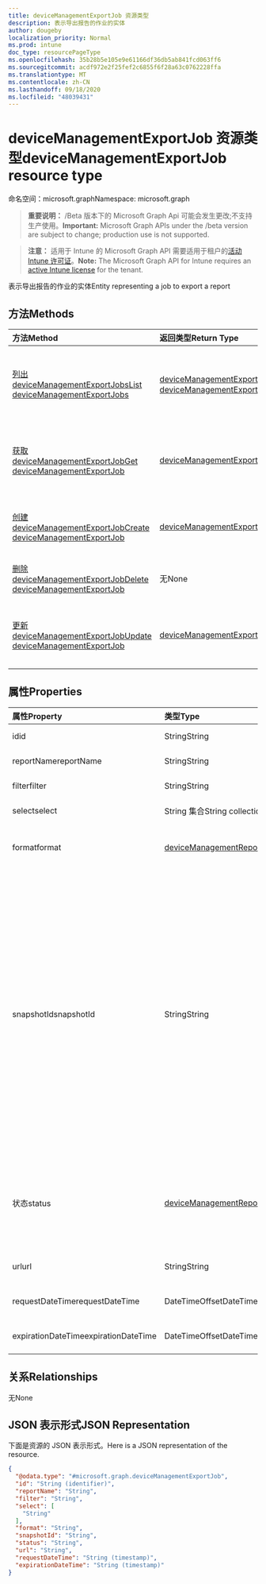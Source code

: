 ```yaml
---
title: deviceManagementExportJob 资源类型
description: 表示导出报告的作业的实体
author: dougeby
localization_priority: Normal
ms.prod: intune
doc_type: resourcePageType
ms.openlocfilehash: 35b28b5e105e9e61166df36db5ab841fcd063ff6
ms.sourcegitcommit: acdf972e2f25fef2c6855f6f28a63c0762228ffa
ms.translationtype: MT
ms.contentlocale: zh-CN
ms.lasthandoff: 09/18/2020
ms.locfileid: "48039431"
---
```

# <a name="devicemanagementexportjob-resource-type"></a><span data-ttu-id="a9885-103">deviceManagementExportJob 资源类型</span><span class="sxs-lookup"><span data-stu-id="a9885-103">deviceManagementExportJob resource type</span></span>

<span data-ttu-id="a9885-104">命名空间：microsoft.graph</span><span class="sxs-lookup"><span data-stu-id="a9885-104">Namespace: microsoft.graph</span></span>

> <span data-ttu-id="a9885-105">**重要说明：** /Beta 版本下的 Microsoft Graph Api 可能会发生更改;不支持生产使用。</span><span class="sxs-lookup"><span data-stu-id="a9885-105">**Important:** Microsoft Graph APIs under the /beta version are subject to change; production use is not supported.</span></span>

> <span data-ttu-id="a9885-106">**注意：** 适用于 Intune 的 Microsoft Graph API 需要适用于租户的[活动 Intune 许可证](https://go.microsoft.com/fwlink/?linkid=839381)。</span><span class="sxs-lookup"><span data-stu-id="a9885-106">**Note:** The Microsoft Graph API for Intune requires an [active Intune license](https://go.microsoft.com/fwlink/?linkid=839381) for the tenant.</span></span>

<span data-ttu-id="a9885-107">表示导出报告的作业的实体</span><span class="sxs-lookup"><span data-stu-id="a9885-107">Entity representing a job to export a report</span></span>

## <a name="methods"></a><span data-ttu-id="a9885-108">方法</span><span class="sxs-lookup"><span data-stu-id="a9885-108">Methods</span></span>
|<span data-ttu-id="a9885-109">方法</span><span class="sxs-lookup"><span data-stu-id="a9885-109">Method</span></span>|<span data-ttu-id="a9885-110">返回类型</span><span class="sxs-lookup"><span data-stu-id="a9885-110">Return Type</span></span>|<span data-ttu-id="a9885-111">说明</span><span class="sxs-lookup"><span data-stu-id="a9885-111">Description</span></span>|
|:---|:---|:---|
|[<span data-ttu-id="a9885-112">列出 deviceManagementExportJobs</span><span class="sxs-lookup"><span data-stu-id="a9885-112">List deviceManagementExportJobs</span></span>](../api/intune-reporting-devicemanagementexportjob-list.md)|<span data-ttu-id="a9885-113">[deviceManagementExportJob](../resources/intune-reporting-devicemanagementexportjob.md) 集合</span><span class="sxs-lookup"><span data-stu-id="a9885-113">[deviceManagementExportJob](../resources/intune-reporting-devicemanagementexportjob.md) collection</span></span>|<span data-ttu-id="a9885-114">列出 [deviceManagementExportJob](../resources/intune-reporting-devicemanagementexportjob.md) 对象的属性和关系。</span><span class="sxs-lookup"><span data-stu-id="a9885-114">List properties and relationships of the [deviceManagementExportJob](../resources/intune-reporting-devicemanagementexportjob.md) objects.</span></span>|
|[<span data-ttu-id="a9885-115">获取 deviceManagementExportJob</span><span class="sxs-lookup"><span data-stu-id="a9885-115">Get deviceManagementExportJob</span></span>](../api/intune-reporting-devicemanagementexportjob-get.md)|[<span data-ttu-id="a9885-116">deviceManagementExportJob</span><span class="sxs-lookup"><span data-stu-id="a9885-116">deviceManagementExportJob</span></span>](../resources/intune-reporting-devicemanagementexportjob.md)|<span data-ttu-id="a9885-117">读取 [deviceManagementExportJob](../resources/intune-reporting-devicemanagementexportjob.md) 对象的属性和关系。</span><span class="sxs-lookup"><span data-stu-id="a9885-117">Read properties and relationships of the [deviceManagementExportJob](../resources/intune-reporting-devicemanagementexportjob.md) object.</span></span>|
|[<span data-ttu-id="a9885-118">创建 deviceManagementExportJob</span><span class="sxs-lookup"><span data-stu-id="a9885-118">Create deviceManagementExportJob</span></span>](../api/intune-reporting-devicemanagementexportjob-create.md)|[<span data-ttu-id="a9885-119">deviceManagementExportJob</span><span class="sxs-lookup"><span data-stu-id="a9885-119">deviceManagementExportJob</span></span>](../resources/intune-reporting-devicemanagementexportjob.md)|<span data-ttu-id="a9885-120">创建新的 [deviceManagementExportJob](../resources/intune-reporting-devicemanagementexportjob.md) 对象。</span><span class="sxs-lookup"><span data-stu-id="a9885-120">Create a new [deviceManagementExportJob](../resources/intune-reporting-devicemanagementexportjob.md) object.</span></span>|
|[<span data-ttu-id="a9885-121">删除 deviceManagementExportJob</span><span class="sxs-lookup"><span data-stu-id="a9885-121">Delete deviceManagementExportJob</span></span>](../api/intune-reporting-devicemanagementexportjob-delete.md)|<span data-ttu-id="a9885-122">无</span><span class="sxs-lookup"><span data-stu-id="a9885-122">None</span></span>|<span data-ttu-id="a9885-123">删除 [deviceManagementExportJob](../resources/intune-reporting-devicemanagementexportjob.md)。</span><span class="sxs-lookup"><span data-stu-id="a9885-123">Deletes a [deviceManagementExportJob](../resources/intune-reporting-devicemanagementexportjob.md).</span></span>|
|[<span data-ttu-id="a9885-124">更新 deviceManagementExportJob</span><span class="sxs-lookup"><span data-stu-id="a9885-124">Update deviceManagementExportJob</span></span>](../api/intune-reporting-devicemanagementexportjob-update.md)|[<span data-ttu-id="a9885-125">deviceManagementExportJob</span><span class="sxs-lookup"><span data-stu-id="a9885-125">deviceManagementExportJob</span></span>](../resources/intune-reporting-devicemanagementexportjob.md)|<span data-ttu-id="a9885-126">更新 [deviceManagementExportJob](../resources/intune-reporting-devicemanagementexportjob.md) 对象的属性。</span><span class="sxs-lookup"><span data-stu-id="a9885-126">Update the properties of a [deviceManagementExportJob](../resources/intune-reporting-devicemanagementexportjob.md) object.</span></span>|

## <a name="properties"></a><span data-ttu-id="a9885-127">属性</span><span class="sxs-lookup"><span data-stu-id="a9885-127">Properties</span></span>
|<span data-ttu-id="a9885-128">属性</span><span class="sxs-lookup"><span data-stu-id="a9885-128">Property</span></span>|<span data-ttu-id="a9885-129">类型</span><span class="sxs-lookup"><span data-stu-id="a9885-129">Type</span></span>|<span data-ttu-id="a9885-130">说明</span><span class="sxs-lookup"><span data-stu-id="a9885-130">Description</span></span>|
|:---|:---|:---|
|<span data-ttu-id="a9885-131">id</span><span class="sxs-lookup"><span data-stu-id="a9885-131">id</span></span>|<span data-ttu-id="a9885-132">String</span><span class="sxs-lookup"><span data-stu-id="a9885-132">String</span></span>|<span data-ttu-id="a9885-133">此实体的唯一标识符</span><span class="sxs-lookup"><span data-stu-id="a9885-133">Unique identifier for this entity</span></span>|
|<span data-ttu-id="a9885-134">reportName</span><span class="sxs-lookup"><span data-stu-id="a9885-134">reportName</span></span>|<span data-ttu-id="a9885-135">String</span><span class="sxs-lookup"><span data-stu-id="a9885-135">String</span></span>|<span data-ttu-id="a9885-136">报告的名称</span><span class="sxs-lookup"><span data-stu-id="a9885-136">Name of the report</span></span>|
|<span data-ttu-id="a9885-137">filter</span><span class="sxs-lookup"><span data-stu-id="a9885-137">filter</span></span>|<span data-ttu-id="a9885-138">String</span><span class="sxs-lookup"><span data-stu-id="a9885-138">String</span></span>|<span data-ttu-id="a9885-139">在报表上应用的筛选器</span><span class="sxs-lookup"><span data-stu-id="a9885-139">Filters applied on the report</span></span>|
|<span data-ttu-id="a9885-140">select</span><span class="sxs-lookup"><span data-stu-id="a9885-140">select</span></span>|<span data-ttu-id="a9885-141">String 集合</span><span class="sxs-lookup"><span data-stu-id="a9885-141">String collection</span></span>|<span data-ttu-id="a9885-142">从报告中选择的列</span><span class="sxs-lookup"><span data-stu-id="a9885-142">Columns selected from the report</span></span>|
|<span data-ttu-id="a9885-143">format</span><span class="sxs-lookup"><span data-stu-id="a9885-143">format</span></span>|[<span data-ttu-id="a9885-144">deviceManagementReportFileFormat</span><span class="sxs-lookup"><span data-stu-id="a9885-144">deviceManagementReportFileFormat</span></span>](../resources/intune-reporting-devicemanagementreportfileformat.md)|<span data-ttu-id="a9885-145">导出的报表的格式。</span><span class="sxs-lookup"><span data-stu-id="a9885-145">Format of the exported report.</span></span> <span data-ttu-id="a9885-146">可取值为：`csv`、`pdf`。</span><span class="sxs-lookup"><span data-stu-id="a9885-146">Possible values are: `csv`, `pdf`.</span></span>|
|<span data-ttu-id="a9885-147">snapshotId</span><span class="sxs-lookup"><span data-stu-id="a9885-147">snapshotId</span></span>|<span data-ttu-id="a9885-148">String</span><span class="sxs-lookup"><span data-stu-id="a9885-148">String</span></span>|<span data-ttu-id="a9885-149">快照是由 ReportName 表示的数据集的可识别子集。</span><span class="sxs-lookup"><span data-stu-id="a9885-149">A snapshot is an identifiable subset of the dataset represented by the ReportName.</span></span> <span data-ttu-id="a9885-150">可以在此处使用 sessionId 或 CachedReportConfiguration id。</span><span class="sxs-lookup"><span data-stu-id="a9885-150">A sessionId or CachedReportConfiguration id can be used here.</span></span> <span data-ttu-id="a9885-151">如果指定了 sessionId，则筛选器、Select 和 OrderBy 将应用于 sessionId 所代表的数据。</span><span class="sxs-lookup"><span data-stu-id="a9885-151">If a sessionId is specified, Filter, Select, and OrderBy are applied to the data represented by the sessionId.</span></span> <span data-ttu-id="a9885-152">Filter、Select 和 OrderBy 不能与 CachedReportConfiguration id 一起指定。</span><span class="sxs-lookup"><span data-stu-id="a9885-152">Filter, Select, and OrderBy cannot be specified together with a CachedReportConfiguration id.</span></span>|
|<span data-ttu-id="a9885-153">状态</span><span class="sxs-lookup"><span data-stu-id="a9885-153">status</span></span>|[<span data-ttu-id="a9885-154">deviceManagementReportStatus</span><span class="sxs-lookup"><span data-stu-id="a9885-154">deviceManagementReportStatus</span></span>](../resources/intune-reporting-devicemanagementreportstatus.md)|<span data-ttu-id="a9885-155">导出作业的状态。</span><span class="sxs-lookup"><span data-stu-id="a9885-155">Status of the export job.</span></span> <span data-ttu-id="a9885-156">可取值为：`unknown`、`notStarted`、`inProgress`、`completed`、`failed`。</span><span class="sxs-lookup"><span data-stu-id="a9885-156">Possible values are: `unknown`, `notStarted`, `inProgress`, `completed`, `failed`.</span></span>|
|<span data-ttu-id="a9885-157">url</span><span class="sxs-lookup"><span data-stu-id="a9885-157">url</span></span>|<span data-ttu-id="a9885-158">String</span><span class="sxs-lookup"><span data-stu-id="a9885-158">String</span></span>|<span data-ttu-id="a9885-159">导出报告的临时位置</span><span class="sxs-lookup"><span data-stu-id="a9885-159">Temporary location of the exported report</span></span>|
|<span data-ttu-id="a9885-160">requestDateTime</span><span class="sxs-lookup"><span data-stu-id="a9885-160">requestDateTime</span></span>|<span data-ttu-id="a9885-161">DateTimeOffset</span><span class="sxs-lookup"><span data-stu-id="a9885-161">DateTimeOffset</span></span>|<span data-ttu-id="a9885-162">请求导出的报告的时间</span><span class="sxs-lookup"><span data-stu-id="a9885-162">Time that the exported report was requested</span></span>|
|<span data-ttu-id="a9885-163">expirationDateTime</span><span class="sxs-lookup"><span data-stu-id="a9885-163">expirationDateTime</span></span>|<span data-ttu-id="a9885-164">DateTimeOffset</span><span class="sxs-lookup"><span data-stu-id="a9885-164">DateTimeOffset</span></span>|<span data-ttu-id="a9885-165">导出的报表到期的时间</span><span class="sxs-lookup"><span data-stu-id="a9885-165">Time that the exported report expires</span></span>|

## <a name="relationships"></a><span data-ttu-id="a9885-166">关系</span><span class="sxs-lookup"><span data-stu-id="a9885-166">Relationships</span></span>
<span data-ttu-id="a9885-167">无</span><span class="sxs-lookup"><span data-stu-id="a9885-167">None</span></span>

## <a name="json-representation"></a><span data-ttu-id="a9885-168">JSON 表示形式</span><span class="sxs-lookup"><span data-stu-id="a9885-168">JSON Representation</span></span>
<span data-ttu-id="a9885-169">下面是资源的 JSON 表示形式。</span><span class="sxs-lookup"><span data-stu-id="a9885-169">Here is a JSON representation of the resource.</span></span>
<!-- {
  "blockType": "resource",
  "keyProperty": "id",
  "@odata.type": "microsoft.graph.deviceManagementExportJob"
}
-->
``` json
{
  "@odata.type": "#microsoft.graph.deviceManagementExportJob",
  "id": "String (identifier)",
  "reportName": "String",
  "filter": "String",
  "select": [
    "String"
  ],
  "format": "String",
  "snapshotId": "String",
  "status": "String",
  "url": "String",
  "requestDateTime": "String (timestamp)",
  "expirationDateTime": "String (timestamp)"
}
```






